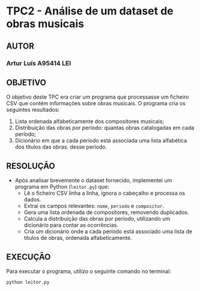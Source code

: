 # TPC2 - Análise de um dataset de obras musicais

## AUTOR
### Artur Luís A95414 LEI

## OBJETIVO
O objetivo deste TPC era criar um programa que processasse um ficheiro CSV que contém informações sobre obras musicais. O programa cria os seguintes resultados:
1. Lista ordenada alfabeticamente dos compositores musicais;
2. Distribuição das obras por período: quantas obras catalogadas em cada período;
3. Dicionário em que a cada período está associada uma lista alfabética dos títulos das obras.
desse período.

## RESOLUÇÃO
- Após analisar brevemente o dataset fornecido, implementei um programa em Python (`leitor.py`) que:
  - Lê o ficheiro CSV linha a linha, ignora o cabeçalho e processa os dados.
  - Extrai os campos relevantes: `nome`, `periodo` e `compositor`.
  - Gera uma lista ordenada de compositores, removendo duplicados.
  - Calcula a distribuição das obras por período, utilizando um dicionário para contar as ocorrências.
  - Cria um dicionário onde a cada período está associado uma lista de títulos de obras, ordenada alfabeticamente.

## EXECUÇÃO
Para executar o programa, utilizo o seguinte comando no terminal:

```bash
python leitor.py
